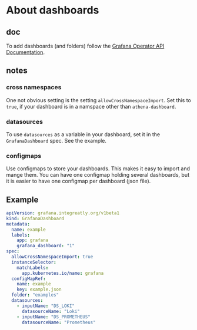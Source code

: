 # About dashboards

## doc
To add dashboards (and folders) follow the [Grafana Operator API Documentation].

## notes

### cross namespaces
One not obvious setting is the setting `allowCrossNamespaceImport`. Set this to
`true`, if your dashboard is in a namspace other than `athena-dashboard`.

### datasources
To use `datasources` as a variable in your dashboard, set it in the
`GrafanaDashboard` spec. See the example.

### configmaps
Use configmaps to store your dashboards. This makes it easy to import and mange them.
You can have one configmap holding several dashboards, but it is easier to have
one configmap per dashboard (json file).

## Example

```yaml
apiVersion: grafana.integreatly.org/v1beta1
kind: GrafanaDashboard
metadata:
  name: example
  labels:
    app: grafana
    grafana_dashboard: "1"
spec:
  allowCrossNamespaceImport: true
  instanceSelector:
    matchLabels:
      app.kubernetes.io/name: grafana
  configMapRef:
    name: example
    key: example.json
  folder: "examples"
  datasources:
    - inputName: "DS_LOKI"
      datasourceName: "Loki"
    - inputName: "DS_PROMETHEUS"
      datasourceName: "Prometheus"
```

<!-- Below are the links used in the document -->
[Grafana Operator API Documentation]:https://github.com/grafana/grafana-operator/blob/master/docs/docs/api.md
